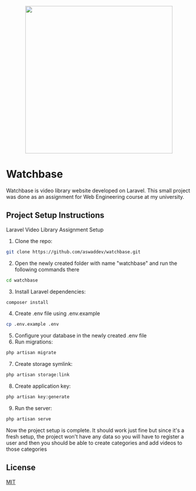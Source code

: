 <p align="center"><img src="https://res.cloudinary.com/dtfbvvkyp/image/upload/v1566331377/laravel-logolockup-cmyk-red.svg" width="400"></p>

# Watchbase

Watchbase is video library website developed on Laravel. This small project was done as an assignment for Web Engineering course at my university.

## Project Setup Instructions

Laravel Video Library Assignment Setup

1. Clone the repo:

```bash
git clone https://github.com/aswaddev/watchbase.git
```

2. Open the newly created folder with name "watchbase" and run the following commands there

```bash
cd watchbase
```

3. Install Laravel dependencies:

```bash
composer install
```

4. Create .env file using .env.example

```bash
cp .env.example .env
```

5. Configure your database in the newly created .env file
6. Run migrations:

```bash
php artisan migrate
```

7. Create storage symlink:

```bash
php artisan storage:link
```

8. Create application key:

```bash
php artisan key:generate
```

9. Run the server:

```bash
php artisan serve
```

Now the project setup is complete. It should work just fine but since it's a fresh setup, the project won't have any data so you will have to register a user and then you should be able to create categories and add videos to those categories

## License

[MIT](https://choosealicense.com/licenses/mit/)
